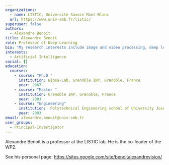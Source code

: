 ```yaml
---
organizations:
  - name: LISTIC, Université Savoie Mont-Blanc
  url: https://www.univ-smb.fr/listic/
superuser: false
authors:
  - Alexandre Benoit
title: Alexandre Benoit
role: Professor of Deep Learning
bio: "My research interests include image and video processing, deep learning"
interests:
  - Artificial Intelligence
social: []
education:
  courses:
    - course: "Ph.D "
      institution: Gipsa-Lab, Grenoble INP, Grenoble, France
      year: 2007
    - course: "Master "
      institution: Grenoble INP, Grenoble, France
      year: 2003
    - course: "Engineering"
      institution:  Polytechnical Engineering school of University Joseph Fourier of Grenoble, France
      year: 2003
email: alexandre.benoit@univ-smb.fr
user_groups:
  - Principal-Investigator
---
```

Alexandre Benoit is a professor at the LISTIC lab. He is the co-leader of the WP2.

See his personal page: https://sites.google.com/site/benoitalexandrevision/
